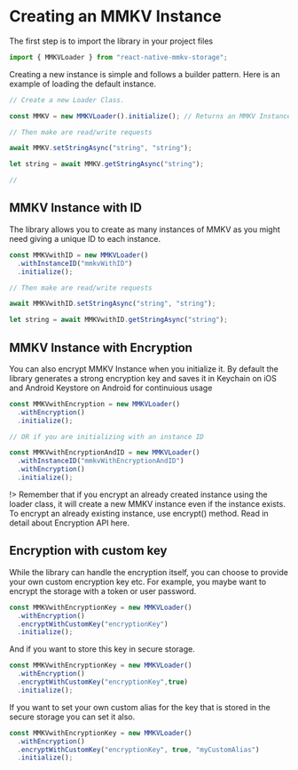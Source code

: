 # Creating an MMKV Instance

The first step is to import the library in your project files

```js
import { MMKVLoader } from "react-native-mmkv-storage";
```

Creating a new instance is simple and follows a builder pattern. Here is an example of loading the default instance.

```js
// Create a new Loader Class.

const MMKV = new MMKVLoader().initialize(); // Returns an MMKV Instance 

// Then make are read/write requests

await MMKV.setStringAsync("string", "string");

let string = await MMKV.getStringAsync("string");

//
```

## MMKV Instance with ID

The library allows you to create as many instances of MMKV as you might need giving a unique ID to each instance.

```js
const MMKVwithID = new MMKVLoader()
  .withInstanceID("mmkvWithID")
  .initialize();

// Then make are read/write requests

await MMKVwithID.setStringAsync("string", "string");

let string = await MMKVwithID.getStringAsync("string");
```

## MMKV Instance with Encryption

You can also encrypt MMKV Instance when you initialize it. By default the library generates a strong encryption key and saves it in Keychain on iOS and Android Keystore on Android for continuious usage

```js
const MMKVwithEncryption = new MMKVLoader()
  .withEncryption()
  .initialize();

// OR if you are initializing with an instance ID

const MMKVwithEncryptionAndID = new MMKVLoader()
  .withInstanceID("mmkvWithEncryptionAndID")
  .withEncryption()
  .initialize();
```

!> Remember that if you encrypt an already created instance using the loader class, it will create a new MMKV instance even if the instance exists. To encrypt an already existing instance, use encrypt() method. Read in detail about Encryption API here.

## Encryption with custom key

While the library can handle the encryption itself, you can choose to provide your own custom encryption key etc. For example, you maybe want to encrypt the storage with a token or user password.

```js
const MMKVwithEncryptionKey = new MMKVLoader()
  .withEncryption()
  .encryptWithCustomKey("encryptionKey")
  .initialize();
```

And if you want to store this key in secure storage.

```js
const MMKVwithEncryptionKey = new MMKVLoader()
  .withEncryption()
  .encryptWithCustomKey("encryptionKey",true)
  .initialize();
```

If you want to set your own custom alias for the key that is stored in the secure storage you can set it also.

```js
const MMKVwithEncryptionKey = new MMKVLoader()
  .withEncryption()
  .encryptWithCustomKey("encryptionKey", true, "myCustomAlias")
  .initialize();
```
